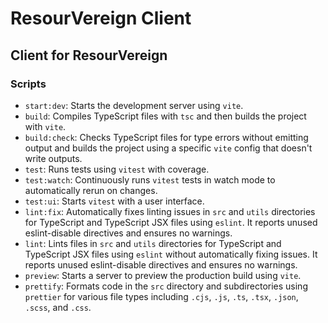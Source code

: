 # ResourVereign Client
## Client for ResourVereign

### Scripts

- `start:dev`: Starts the development server using `vite`.
- `build`: Compiles TypeScript files with `tsc` and then builds the project with `vite`.
- `build:check`: Checks TypeScript files for type errors without emitting output and builds the project using a specific `vite` config that doesn't write outputs.
- `test`: Runs tests using `vitest` with coverage.
- `test:watch`: Continuously runs `vitest` tests in watch mode to automatically rerun on changes.
- `test:ui`: Starts `vitest` with a user interface.
- `lint:fix`: Automatically fixes linting issues in `src` and `utils` directories for TypeScript and TypeScript JSX files using `eslint`. It reports unused eslint-disable directives and ensures no warnings.
- `lint`: Lints files in `src` and `utils` directories for TypeScript and TypeScript JSX files using `eslint` without automatically fixing issues. It reports unused eslint-disable directives and ensures no warnings.
- `preview`: Starts a server to preview the production build using `vite`.
- `prettify`: Formats code in the `src` directory and subdirectories using `prettier` for various file types including `.cjs`, `.js`, `.ts`, `.tsx`, `.json`, `.scss`, and `.css`.

